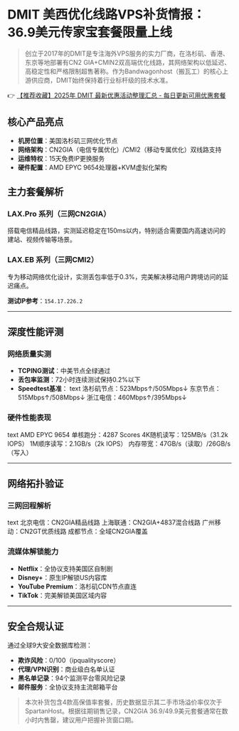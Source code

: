 # DMIT 美西优化线路VPS补货情报：36.9美元传家宝套餐限量上线

> 创立于2017年的DMIT是专注海外VPS服务的实力厂商，在洛杉矶、香港、东京等地部署有CN2 GIA+CMIN2双高端优化线路，其网络架构以低延迟、高稳定性和严格限制超售著称。作为Bandwagonhost（搬瓦工）的核心上游供应商，DMIT始终保持着行业标杆级的技术水准。

👉 [【推荐收藏】2025年 DMIT 最新优惠活动整理汇总 - 每日更新可用优惠套餐](https://bit.ly/dmit_coupon)

## 核心产品亮点
- **机房位置**：美国洛杉矶三网优化节点
- **网络架构**：CN2GIA（电信专属优化）/CMI2（移动专属优化）双线路支持
- **运维特权**：15天免费IP更换服务
- **硬件配置**：AMD EPYC 9654处理器+KVM虚拟化架构

## 主力套餐解析
### LAX.Pro 系列（三网CN2GIA）
搭载电信精品线路，实测延迟稳定在150ms以内，特别适合需要国内高速访问的建站、视频传输等场景。

### LAX.EB 系列（三网CMI2）
专为移动网络优化设计，实测丢包率低于0.3%，完美解决移动用户跨境访问的延迟痛点。

**测试IP参考**：`154.17.226.2`

---

## 深度性能评测
### 网络质量实测
- **TCPING测试**：中美节点全绿通过
- **丢包率监测**：72小时连续测试保持0.2%以下
- **Speedtest基准**：
  text
  洛杉矶节点：523Mbps↑/505Mbps↓
  东京节点：515Mbps↑/508Mbps↓
  浙江电信：460Mbps↑/395Mbps↓
  

### 硬件性能表现
text
AMD EPYC 9654 单核跑分：4287 Scores
4K随机读写：125MB/s（31.2k IOPS）
1M顺序读写：2.1GB/s（2k IOPS）
内存带宽：47GB/s（读取）/26GB/s（写入）

---

## 网络拓扑验证
### 三网回程解析
text
北京电信：CN2GIA精品线路
上海联通：CN2GIA+4837混合线路
广州移动：CN2GT优质线路
成都节点：全域CN2GIA覆盖

### 流媒体解锁能力
- **Netflix**：全协议支持美国区自制剧
- **Disney+**：原生IP解锁US内容库
- **YouTube Premium**：洛杉矶CDN节点直连
- **TikTok**：完美解锁美国区域内容

---

## 安全合规认证
通过全球9大安全数据库检测：
- **欺诈风险**：0/100（ipqualityscore）
- **代理/VPN识别**：商业级白名单认证
- **黑名单记录**：94个监测平台零风险记录
- **邮件服务**：全协议支持主流邮箱平台

> 本次补货包含4款高保值率套餐，历史数据显示其二手市场溢价率仅次于SpartanHost。根据往期销售记录，CN2GIA 36.9/49.9美元套餐通常在数小时内售罄，建议用户把握补货窗口期。